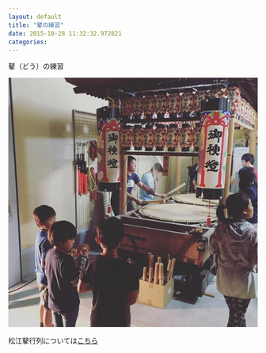```yaml
---
layout: default
title: "鼕の練習"
date: 2015-10-28 11:32:32.972821
categories: 
---
```


鼕（どう）の練習

![鼕の練習](/assets/images/201510/12139747_441728392678957_373724503_n.jpg)

松江鼕行列については[こちら](http://www.kankou-matsue.jp/event_calendar/events/201501-12/201510/matsue_dogyoretsu.html)
